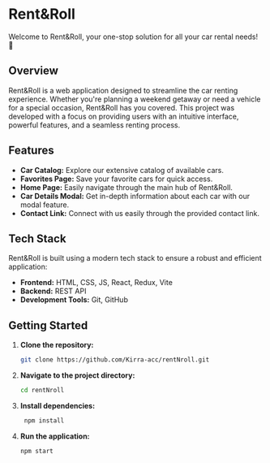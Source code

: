 # Rent&Roll

Welcome to Rent&Roll, your one-stop solution for all your car rental needs! 🚗

## Overview

Rent&Roll is a web application designed to streamline the car renting experience. Whether you're planning a weekend getaway or need a vehicle for a special occasion, Rent&Roll has you covered. This project was developed with a focus on providing users with an intuitive interface, powerful features, and a seamless renting process.

## Features

- **Car Catalog:** Explore our extensive catalog of available cars.
- **Favorites Page:** Save your favorite cars for quick access.
- **Home Page:** Easily navigate through the main hub of Rent&Roll.
- **Car Details Modal:** Get in-depth information about each car with our modal feature.
- **Contact Link:** Connect with us easily through the provided contact link.

## Tech Stack

Rent&Roll is built using a modern tech stack to ensure a robust and efficient application:

- **Frontend:** HTML, CSS, JS, React, Redux, Vite
- **Backend:** REST API
- **Development Tools:** Git, GitHub

## Getting Started

1. **Clone the repository:**

   ```bash
   git clone https://github.com/Kirra-acc/rentNroll.git

2. **Navigate to the project directory:**
   ```bash
   cd rentNroll
   
3. **Install dependencies:**
   ```bash
    npm install

4. **Run the application:**
   ```bash
   npm start
